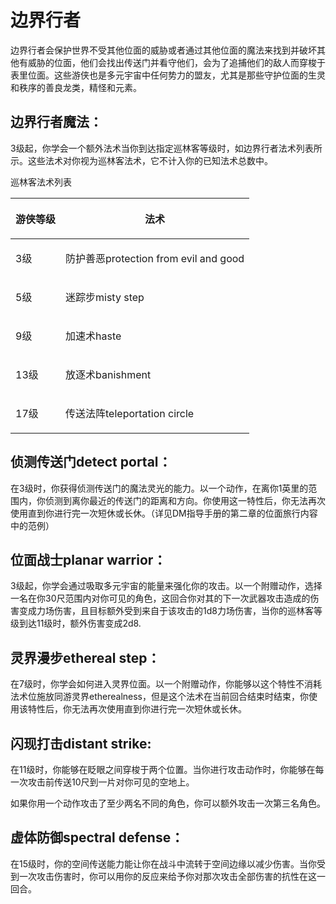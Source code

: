 # 边界行者

边界行者会保护世界不受其他位面的威胁或者通过其他位面的魔法来找到并破坏其他有威胁的位面，他们会找出传送门并看守他们，会为了追捕他们的敌人而穿梭于表里位面。这些游侠也是多元宇宙中任何势力的盟友，尤其是那些守护位面的生灵和秩序的善良龙类，精怪和元素。

&#x20;

## 边界行者魔法：

3级起，你学会一个额外法术当你到达指定巡林客等级时，如边界行者法术列表所示。这些法术对你视为巡林客法术，它不计入你的已知法术总数中。

&#x20;

巡林客法术列表

| <p> </p><p>游侠等级 </p>   | <p> </p><p>法术</p>                                |
| ---------------------- | ------------------------------------------------ |
| <p> </p><p>3级     </p> | <p> </p><p>防护善恶protection from evil and good</p> |
| <p> </p><p>5级     </p> | <p> </p><p>迷踪步misty step</p>                     |
| <p> </p><p>9级     </p> | <p> </p><p>加速术haste</p>                          |
| <p> </p><p>13级   </p>  | <p> </p><p>放逐术banishment</p>                     |
| <p> </p><p>17级    </p> | <p> </p><p>传送法阵teleportation circle</p>          |

&#x20;

## 侦测传送门detect portal：

在3级时，你获得侦测传送门的魔法灵光的能力。以一个动作，在离你1英里的范围内，你侦测到离你最近的传送门的距离和方向。你使用这一特性后，你无法再次使用直到你进行完一次短休或长休。（详见DM指导手册的第二章的位面旅行内容中的范例）

&#x20;

## 位面战士planar warrior：

3级起，你学会通过吸取多元宇宙的能量来强化你的攻击。以一个附赠动作，选择一名在你30尺范围内对你可见的角色，这回合你对其的下一次武器攻击造成的伤害变成力场伤害，且目标额外受到来自于该攻击的1d8力场伤害，当你的巡林客等级到达11级时，额外伤害变成2d8.

&#x20;

## 灵界漫步ethereal step：

在7级时，你学会如何进入灵界位面。以一个附赠动作，你能够以这个特性不消耗法术位施放同游灵界etherealness，但是这个法术在当前回合结束时结束，你使用该特性后，你无法再次使用直到你进行完一次短休或长休。

&#x20;

## 闪现打击distant strike:

在11级时，你能够在眨眼之间穿梭于两个位置。当你进行攻击动作时，你能够在每一次攻击前传送10尺到一片对你可见的空地上。

如果你用一个动作攻击了至少两名不同的角色，你可以额外攻击一次第三名角色。

&#x20;

## 虚体防御spectral defense：

在15级时，你的空间传送能力能让你在战斗中流转于空间边缘以减少伤害。当你受到一次攻击伤害时，你可以用你的反应来给予你对那次攻击全部伤害的抗性在这一回合。
